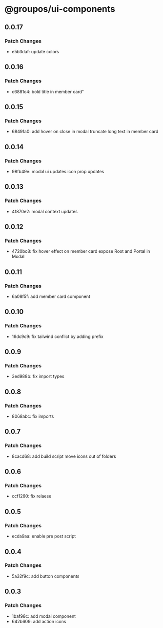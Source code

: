 # @groupos/ui-components

## 0.0.17

### Patch Changes

- e5b3daf: update colors

## 0.0.16

### Patch Changes

- c6881c4: bold title in member card"

## 0.0.15

### Patch Changes

- 68491a0: add hover on close in modal
  truncate long text in member card

## 0.0.14

### Patch Changes

- 98fb49e: modal ui updates
  icon prop updates

## 0.0.13

### Patch Changes

- 4f870e2: modal context updates

## 0.0.12

### Patch Changes

- 4720bc8: fix hover effect on member card
  expose Root and Portal in Modal

## 0.0.11

### Patch Changes

- 6a08f5f: add member card component

## 0.0.10

### Patch Changes

- 16dc9c9: fix tailwind conflict by adding prefix

## 0.0.9

### Patch Changes

- 3ed988b: fix import types

## 0.0.8

### Patch Changes

- 8068abc: fix imports

## 0.0.7

### Patch Changes

- 8cacd68: add build script
  move icons out of folders

## 0.0.6

### Patch Changes

- ccf1260: fix relaese

## 0.0.5

### Patch Changes

- ecda9aa: enable pre post script

## 0.0.4

### Patch Changes

- 5a32f9c: add button components

## 0.0.3

### Patch Changes

- 1baf98c: add modal component
- 642b609: add action icons

